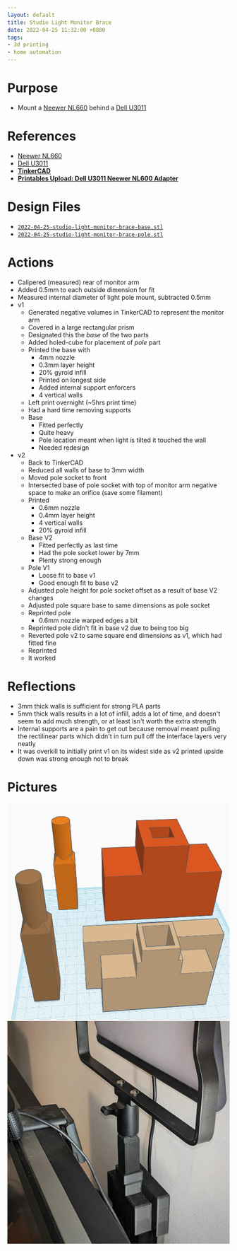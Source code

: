 ```yaml
---
layout: default
title: Studio Light Monitor Brace
date: 2022-04-25 11:32:00 +0800
tags:
- 3d printing
- home automation
---
```


# Purpose
- Mount a [Neewer NL660](https://neewer.com/products/nl660-led-panel-lights-10089057) behind a [Dell U3011](https://www.cnet.com/reviews/dell-ultrasharp-u3011-review/)

# References
- [Neewer NL660](https://neewer.com/products/nl660-led-panel-lights-10089057)
- [Dell U3011](https://www.cnet.com/reviews/dell-ultrasharp-u3011-review/)
- [**TinkerCAD**](https://www.tinkercad.com/things/kyywaIQ76kA)
- [**Printables Upload: Dell U3011 Neewer NL600 Adapter**](https://www.printables.com/model/178907-dell-u3011-neewer-nl660-adapter)

# Design Files
- [`2022-04-25-studio-light-monitor-brace-base.stl`](https://github.com/andre-abadi/andre-abadi.github.io/blob/master/assets/stl/2022-04-25-studio-light-monitor-brace-base.stl)
- [`2022-04-25-studio-light-monitor-brace-pole.stl`](https://github.com/andre-abadi/andre-abadi.github.io/blob/master/assets/stl/2022-04-25-studio-light-monitor-brace-pole.stl)


# Actions
- Calipered (measured) rear of monitor arm
- Added 0.5mm to each outside dimension for fit
- Measured internal diameter of light pole mount, subtracted 0.5mm
- v1
  - Generated negative volumes in TinkerCAD to represent the monitor arm
  - Covered in a large rectangular prism
  - Designated this the *base* of the two parts
  - Added holed-cube for placement of *pole* part
  - Printed the base with
    - 4mm nozzle
    - 0.3mm layer height
    - 20% gyroid infill
    - Printed on longest side
    - Added internal support enforcers
    - 4 vertical walls
  - Left print overnight (~5hrs print time)
  - Had a hard time removing supports
  - Base
      - Fitted perfectly
      - Quite heavy
      - Pole location meant when light is tilted it touched the wall
      - Needed redesign
- v2
  - Back to TinkerCAD
  - Reduced all walls of base to 3mm width
  - Moved pole socket to front
  - Intersected base of pole socket with top of monitor arm negative space to make an orifice (save some filament)
  - Printed
    - 0.6mm nozzle
    - 0.4mm layer height
    - 4 vertical walls
    - 20% gyroid infill
  - Base V2
    - Fitted perfectly as last time
    - Had the pole socket lower by 7mm
    - Plenty strong enough
  - Pole V1
    - Loose fit to base v1
    - Good enough fit to base v2
  - Adjusted pole height for pole socket offset as a result of base V2 changes
  - Adjusted pole square base to same dimensions as pole socket
  - Reprinted pole
    - 0.6mm nozzle warped edges a bit
  - Reprinted pole didn't fit in base v2 due to being too big
  - Reverted pole v2 to same square end dimensions as v1, which had fitted fine
  - Reprinted
  - It worked

# Reflections
- 3mm thick walls is sufficient for strong PLA parts
- 5mm thick walls results in a lot of infill, adds a lot of time, and doesn't seem to add much strength, or at least isn't worth the extra strength
- Internal supports are a pain to get out because removal meant pulling the rectilinear parts which didn't in turn pull off the interface layers very neatly
- It was overkill to initially print v1 on its widest side as v2 printed upside down was strong enough not to break

# Pictures
![1](/assets/img/2022-04-25-studio-light-monitor-brace-1.jpg)
![2](/assets/img/2022-04-25-studio-light-monitor-brace-2.jpg)